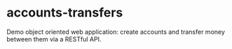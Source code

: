 # accounts-transfers
Demo object oriented web application: create accounts and transfer money between them via a RESTful API.
